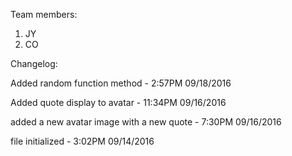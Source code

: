 Team members:
1. JY
2. CO

Changelog:

Added random function method - 2:57PM 09/18/2016

Added quote display to avatar - 11:34PM 09/16/2016

added a new avatar image with a new quote - 7:30PM 09/16/2016

file initialized - 3:02PM 09/14/2016
